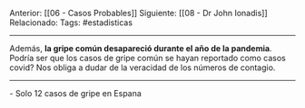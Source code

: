 Anterior: [[06 - Casos Probables]]
Siguiente: [[08 - Dr John Ionadis]]
Relacionado:
Tags: #estadisticas

------------------------------------------------------
Además, **la gripe común desapareció durante el año de la pandemia**. Podría ser que los casos de gripe común se hayan reportado como casos covid? Nos obliga a dudar de la veracidad de los números de contagio.

--------------------------------------------------------------------

[]() - Solo 12 casos de gripe en Espana
